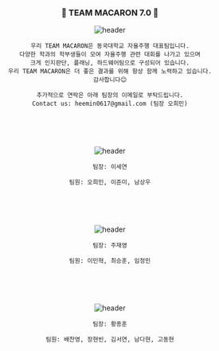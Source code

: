 <div align="center">

### 🚗 TEAM MACARON 7.0 🚗


![header](https://capsule-render.vercel.app/api?type=Rect&&&color=timeGradient&height=200&section=header&text=About%20MACARON&fontSize=90&animation=fadeIn)



```
우리 TEAM MACARON은 동국대학교 자율주행 대표팀입니다.
다양한 학과의 학부생들이 모여 자율주행 관련 대회를 나가고 있으며
크게 인지판단, 플래닝, 하드웨어팀으로 구성되어 있습니다.
우리 TEAM MACARON은 더 좋은 결과를 위해 항상 함께 노력하고 있습니다.
감사합니다😊

추가적으로 연락은 아래 팀장의 이메일로 부탁드립니다.
Contact us: heemin0617@gmail.com (팀장 오희민)
```
</br>
</br>
</br>

![header](https://capsule-render.vercel.app/api?type=Cylinder&&&color=timeGradient&height=130&section=header&text=TEAM%20VISION&fontColor=FFFFFF&fontSize=40&animation=scaleIn)

```
팀장: 이세연

팀원: 오희민, 이준미, 남상우
```
</br>
</br>
</br>

![header](https://capsule-render.vercel.app/api?type=Cylinder&&&color=timeGradient&height=130&section=header&text=TEAM%20PLANNING&fontSize=40&animation=scaleIn)
```
팀장: 주재영

팀원: 이민혁, 최승훈, 임정민
```
</br>
</br>
</br>

![header](https://capsule-render.vercel.app/api?type=Cylinder&&&color=timeGradient&height=130&section=header&text=TEAM%20HARDWARE&fontSize=40&animation=scaleIn)
```
팀장: 황종훈

팀원: 배찬영, 장현빈, 김서연, 남다현, 고동현
```

</div>





